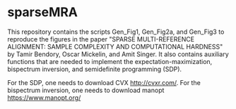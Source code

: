 # sparseMRA

This repository contains the scripts Gen_Fig1, Gen_Fig2a, and Gen_Fig3 to reproduce the figures in the paper "SPARSE MULTI-REFERENCE ALIGNMENT: SAMPLE COMPLEXITY AND COMPUTATIONAL HARDNESS" by Tamir Bendory, Oscar Mickelin, and Amit Singer. It also contains auxiliary functions that are needed to implement the expectation-maximization, bispectrum inversion, and semidefinite programming (SDP). 

For the SDP, one needs to download CVX http://cvxr.com/.
For the bispectrum inversion, one needs to download manopt https://www.manopt.org/

